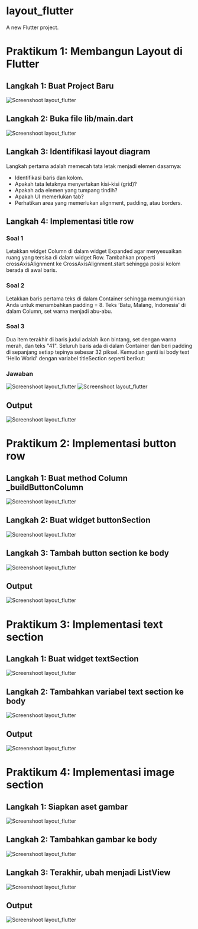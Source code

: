 # layout_flutter

A new Flutter project.

# Praktikum 1: Membangun Layout di Flutter

## Langkah 1: Buat Project Baru

![Screenshoot layout_flutter](images/1-1.png)

## Langkah 2: Buka file lib/main.dart

![Screenshoot layout_flutter](images/1-2.png)

## Langkah 3: Identifikasi layout diagram

Langkah pertama adalah memecah tata letak menjadi elemen dasarnya:

- Identifikasi baris dan kolom.
- Apakah tata letaknya menyertakan kisi-kisi (grid)?
- Apakah ada elemen yang tumpang tindih?
- Apakah UI memerlukan tab?
- Perhatikan area yang memerlukan alignment, padding, atau borders.

## Langkah 4: Implementasi title row

### Soal 1

Letakkan widget Column di dalam widget Expanded agar menyesuaikan ruang yang tersisa di dalam widget Row. Tambahkan properti crossAxisAlignment ke CrossAxisAlignment.start sehingga posisi kolom berada di awal baris.

### Soal 2

Letakkan baris pertama teks di dalam Container sehingga memungkinkan Anda untuk menambahkan padding = 8. Teks ‘Batu, Malang, Indonesia' di dalam Column, set warna menjadi abu-abu.

### Soal 3

Dua item terakhir di baris judul adalah ikon bintang, set dengan warna merah, dan teks "41". Seluruh baris ada di dalam Container dan beri padding di sepanjang setiap tepinya sebesar 32 piksel. Kemudian ganti isi body text ‘Hello World' dengan variabel titleSection seperti berikut:

### Jawaban

![Screenshoot layout_flutter](images/1-3.png)
![Screenshoot layout_flutter](images/1-4.png)

## Output

![Screenshoot layout_flutter](images/1-5.png)

# Praktikum 2: Implementasi button row

## Langkah 1: Buat method Column \_buildButtonColumn

![Screenshoot layout_flutter](images/1-6.png)

## Langkah 2: Buat widget buttonSection

![Screenshoot layout_flutter](images/2-1.png)

## Langkah 3: Tambah button section ke body

![Screenshoot layout_flutter](images/2-2.png)

## Output

![Screenshoot layout_flutter](images/2-3.png)

# Praktikum 3: Implementasi text section

## Langkah 1: Buat widget textSection

![Screenshoot layout_flutter](images/3-1.png)

## Langkah 2: Tambahkan variabel text section ke body

![Screenshoot layout_flutter](images/3-2.png)

## Output

![Screenshoot layout_flutter](images/3-3.png)

# Praktikum 4: Implementasi image section

## Langkah 1: Siapkan aset gambar

![Screenshoot layout_flutter](images/4-1.png)

## Langkah 2: Tambahkan gambar ke body

![Screenshoot layout_flutter](images/4-2.png)

## Langkah 3: Terakhir, ubah menjadi ListView

![Screenshoot layout_flutter](images/4-3.png)

## Output

![Screenshoot layout_flutter](images/4-4.png)
